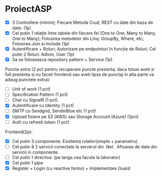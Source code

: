 # ProiectASP
- [x] 3 Controllere (minim); Fiecare Metoda Crud, REST cu date din baza de date. (1p)
- [x] Cel puțin 1 relație între tabele din fiecare fel (One to One, Many to Many, One to Many); Folosirea metodelor din Linq: GroupBy, Where, etc; Folosirea Join si Include (1p)
- [X] Autentificare + Roluri; Autorizare pe endpointuri în funcție de Roluri; Cel putin 2 Roluri: Admin, User (1p)
- [x] Sa se foloseasca repository pattern + Service (1p)

Puncte extra (2 pct pentru recuperare puncte prezenta; daca totusi aveti si full prezenta si nu faceti frontend sau aveti lipsa de punctaj in alta parte va adaug punctele extra):
- [ ] Unit of work (1 pct)
- [ ] Specification Pattern (1 pct)
- [ ] Chat cu SignalR (1 pct)
- [X] Autentificare cu Identity (1 pct)
- [ ] SMTP cu Sendgrid, SendinBlue etc (1 pct)
- [X] Upload fisiere pe S3 (AWS) sau Storage Account (Azure) (1pct)
- [ ] Auth cu refresh token (1 pct)

Frontend(2p):
 - [X] Cel putin 3 componente. Existenta rutelor(simple + parametru).
 - [ ] Cel putin ~~3~~ 2 servicii conectate la serverul din .Net . Afisarea de date din servicii in componente.
 - [ ] Cel putin 1 directiva. (pe langa cea facuta la laborator) 
 - [X] Cel putin 1 pipe
 - [X] Register + Login (cu reactive forms) + Implementare Guard
